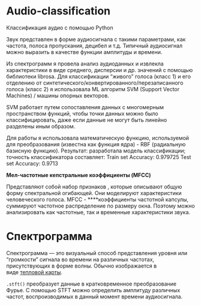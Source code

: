 # Audio-classification
Классификация аудио с помощью Python


Звук представлен в форме аудиосигнала с такими параметрами, как частота, полоса пропускания, децибел и т.д. Типичный аудиосигнал можно выразить в качестве функции амплитуды и времени.


 Из  спектрограмм я провела анализ аудиоданных и извлекла  характеристики в виде среднего, дисперсии и др. значений с помощью библиотеки  librosa.   Для классификации  “живого” голоса (класс 1) и его отделению от синтетического/конвертированного/перезаписанного голоса (класс 2) я  использовала ML алгоритм  SVM (Support Vector Machines) / машины опорных векторов.

SVM работает путем сопоставления данных с многомерным пространством функций, чтобы точки данных можно было классифицировать, даже если данные не могут быть линейно разделены иным образом. 

Для работы я использовала математическую функцию, используемой для преобразования (известна как функция ядра) -  RBF (радиальную базисную функцию).
Результат: разработала модель классификации; точность классификатора составляет: Train set Accuracy:  0.979725
Test set Accuracy:  0.9713

**Мел-частотные кепстральные коэффициенты (MFCC)**

Представляют собой  набор признаков , которые  описывают общую форму спектральной огибающей. Они моделируют характеристики человеческого голоса. MFCC -  ****коэффициенты частотной капсулы, суммируют частотное распределение по размеру окна. Поэтому можно анализировать как частотные, так и временные характеристики звука.


# **Cпектрограмма**

Спектрограмма — это визуальный способ представления уровня или “громкости” сигнала во времени на различных частотах, присутствующих в форме волны. Обычно изображается в виде [тепловой карты](https://ru.wikipedia.org/wiki/%D0%A2%D0%B5%D0%BF%D0%BB%D0%BE%D0%B2%D0%B0%D1%8F_%D0%BA%D0%B0%D1%80%D1%82%D0%B0).

`.stft()` преобразует данные в кратковременное преобразование Фурье. С помощью STFT можно определить амплитуду различных частот, воспроизводимых в данный момент времени аудиосигнала.





